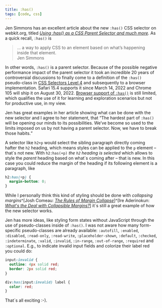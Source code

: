 ```yaml
---
title: :has()
tags: [code, css]
---
```

Jen Simmons has an excellent article about the new `:has()` CSS selector on webkit.org, titled [<cite>Using :has() as a CSS Parent Selector and much more</cite>](https://webkit.org/blog/13096/css-has-pseudo-class/). As a quick recall, `:has()` is

<blockquote>
… a way to apply CSS to an element based on what’s happening inside that element.
<footer>Jen Simmons</footer>
</blockquote>

In other words, `:has()` is a parent selector. Because of the possible negative performance impact of the parent selector it took an incredible 20 years of controversial discussions to finally come to a definition of the `:has()` pseudo-class in [CSS Selectors Level 4](https://www.w3.org/TR/selectors-4/#relational) and subsequently to a browser implementation. Safari 15.4 supports it since March 14, 2022 and Chrome 105 will ship it on August 30, 2022. [Browser support of `:has()`](https://caniuse.com/?search=%3Ahas()) is still limited, which qualifies the use of it for learning and exploration scenarios but not for productive use, in my view.

Jen has great examples in her article showing what can be done with the new selector and I agree to her statement, that <q>The hardest part of `:has()` will be opening our minds to its possibilities. We’ve become so used to the limits imposed on us by not having a parent selector. Now, we have to break those habits.</q>

A selector like `h2+p` would select the sibling paragraph directly coming hafter the `h2` heading, which means styles can be applied to the `p` element – that´s not new. With `h2:has(+p)` *the `h2` heading is selected* which allows to style the *parent* heading based on what´s coming after – that is new. In this case you could reduce the margin of the heading if its following element is a paragraph, like

```css
h2:has(+p) {
  margin-bottom: 0;
}
```

While I personally think this kind of styling should be done with *collapsing margins*^[Josh Comeau: [<cite>The Rules of Margin Collapse</cite>](https://www.joshwcomeau.com/css/rules-of-margin-collapse/)]^[Ire Aderinokun: [<cite>What's the Deal with Collapsible Margins?</cite>](https://bitsofco.de/collapsible-margins/)] it´s still a great example of how the new selector works.

Jen has more ideas, like styling form states without JavaScript through the use of pseudo-classes inside of `:has()`. I was not aware how many form-specific pseudo-classes are already available: `:autofill`, `:enabled`, `:disabled`, `:read-only`, `:read-write`, `:placeholder-shown`, `:default`, `:checked`, `:indeterminate`, `:valid`, `:invalid`, `:in-range`, `:out-of-range`, `:required` and `:optional`. E.g., to indicate invalid input fields and colorize their label red you could do:

```css
input:invalid {
  outline: 4px solid red;
  border: 2px solid red;
} 

div:has(input:invalid) label {
  color: red;
}
```

That´s all exciting :-).